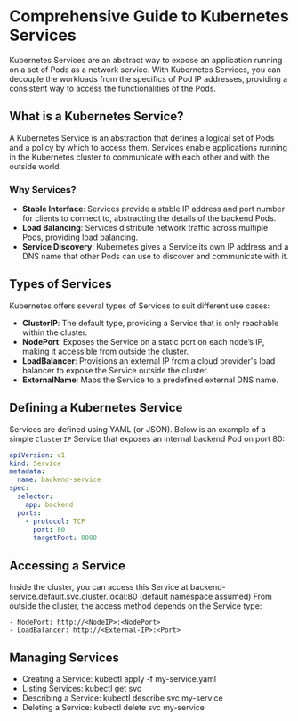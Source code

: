# Comprehensive Guide to Kubernetes Services

Kubernetes Services are an abstract way to expose an application running on a set of Pods as a network service. With Kubernetes Services, you can decouple the workloads from the specifics of Pod IP addresses, providing a consistent way to access the functionalities of the Pods.

## What is a Kubernetes Service?

A Kubernetes Service is an abstraction that defines a logical set of Pods and a policy by which to access them. Services enable applications running in the Kubernetes cluster to communicate with each other and with the outside world.

### Why Services?

- **Stable Interface**: Services provide a stable IP address and port number for clients to connect to, abstracting the details of the backend Pods.
- **Load Balancing**: Services distribute network traffic across multiple Pods, providing load balancing.
- **Service Discovery**: Kubernetes gives a Service its own IP address and a DNS name that other Pods can use to discover and communicate with it.

## Types of Services

Kubernetes offers several types of Services to suit different use cases:

- **ClusterIP**: The default type, providing a Service that is only reachable within the cluster.
- **NodePort**: Exposes the Service on a static port on each node’s IP, making it accessible from outside the cluster.
- **LoadBalancer**: Provisions an external IP from a cloud provider's load balancer to expose the Service outside the cluster.
- **ExternalName**: Maps the Service to a predefined external DNS name.

## Defining a Kubernetes Service

Services are defined using YAML (or JSON). Below is an example of a simple `ClusterIP` Service that exposes an internal backend Pod on port 80:

```yaml
apiVersion: v1
kind: Service
metadata:
  name: backend-service
spec:
  selector:
    app: backend
  ports:
    - protocol: TCP
      port: 80
      targetPort: 8080

```
## Accessing a Service

Inside the cluster, you can access this Service at backend-service.default.svc.cluster.local:80 (default namespace assumed) From outside the cluster, the access method depends on the Service type:
```
- NodePort: http://<NodeIP>:<NodePort>
- LoadBalancer: http://<External-IP>:<Port>

```

## Managing Services

- Creating a Service: kubectl apply -f my-service.yaml
- Listing Services: kubectl get svc
- Describing a Service: kubectl describe svc my-service
- Deleting a Service: kubectl delete svc my-service
